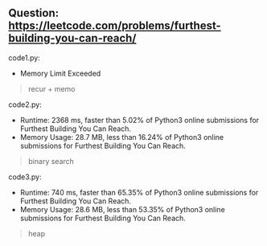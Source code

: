 ## Question: https://leetcode.com/problems/furthest-building-you-can-reach/

code1.py:
* Memory Limit Exceeded
> recur + memo

code2.py:
* Runtime: 2368 ms, faster than 5.02% of Python3 online submissions for Furthest Building You Can Reach.
* Memory Usage: 28.7 MB, less than 16.24% of Python3 online submissions for Furthest Building You Can Reach.
> binary search

code3.py:
* Runtime: 740 ms, faster than 65.35% of Python3 online submissions for Furthest Building You Can Reach.
* Memory Usage: 28.6 MB, less than 53.35% of Python3 online submissions for Furthest Building You Can Reach.
> heap